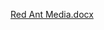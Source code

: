 [Red Ant Media.docx](https://github.com/Kiruthika111/sudoku-validator/files/6389496/Red.Ant.Media.docx)
